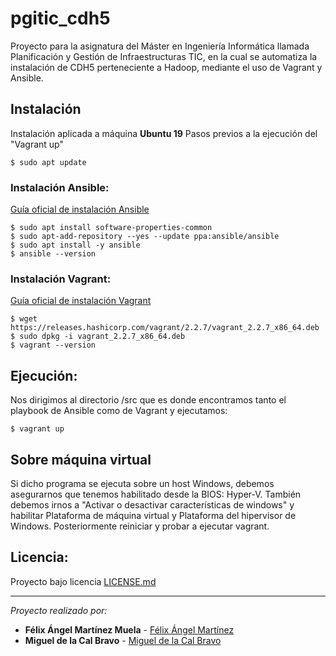 # pgitic_cdh5
Proyecto para la asignatura del Máster en Ingeniería Informática llamada Planificación y Gestión de Infraestructuras TIC, en la cual se automatiza la instalación de CDH5 perteneciente a Hadoop, mediante el uso de Vagrant y Ansible.

## Instalación
Instalación aplicada a máquina **Ubuntu 19**
Pasos previos a la ejecución del "Vagrant up"
``` 
$ sudo apt update
```

### Instalación Ansible:
[Guía oficial de instalación Ansible](https://docs.ansible.com/ansible/latest/installation_guide/intro_installation.html#)
```
$ sudo apt install software-properties-common
$ sudo apt-add-repository --yes --update ppa:ansible/ansible
$ sudo apt install -y ansible
$ ansible --version
```

### Instalación Vagrant:
[Guía oficial de instalación Vagrant](https://www.vagrantup.com/docs/installation)
```
$ wget https://releases.hashicorp.com/vagrant/2.2.7/vagrant_2.2.7_x86_64.deb
$ sudo dpkg -i vagrant_2.2.7_x86_64.deb
$ vagrant --version
```

## Ejecución:
Nos dirigimos al directorio /src que es donde encontramos tanto el playbook de Ansible como de Vagrant y ejecutamos:
```
$ vagrant up
```


## Sobre máquina virtual
Si dicho programa se ejecuta sobre un host Windows, debemos asegurarnos que tenemos habilitado desde la BIOS: Hyper-V. También debemos irnos a "Activar o desactivar características de windows" y habilitar Plataforma de máquina virtual y Plataforma del hipervisor de Windows. Posteriormente reiniciar y probar a ejecutar vagrant.

## Licencia:
Proyecto bajo licencia [LICENSE.md](LICENSE.md)

---
_Proyecto realizado por:_
* **Félix Ángel Martínez Muela** - [Félix Ángel Martínez](https://github.com/FelixAngelMartinez)
* **Miguel de la Cal Bravo** - [Miguel de la Cal Bravo](https://gitlab.com/miguelcal97)
